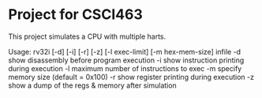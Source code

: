 
# Project for CSCI463

This project simulates a CPU with multiple harts. 

Usage: rv32i [-d] [-i] [-r] [-z] [-l exec-limit] [-m hex-mem-size] infile
    -d show disassembly before program execution
    -i show instruction printing during execution
    -l maximum number of instructions to exec
    -m specify memory size (default = 0x100)
    -r show register printing during execution
    -z show a dump of the regs & memory after simulation


